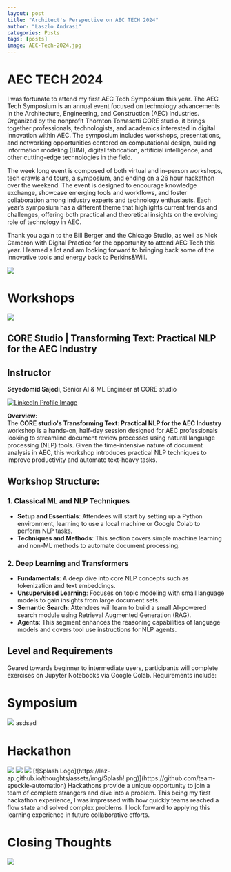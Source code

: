 ```yaml
---
layout: post
title: "Architect's Perspective on AEC TECH 2024"
author: "Laszlo Andrasi"
categories: Posts
tags: [posts]
image: AEC-Tech-2024.jpg
---
```


# AEC TECH 2024

I was fortunate to attend my first AEC Tech Symposium this year. The AEC Tech Symposium is an annual event focused on technology advancements in the Architecture, Engineering, and Construction (AEC) industries. Organized by the nonprofit Thornton Tomasetti CORE studio, it brings together professionals, technologists, and academics interested in digital innovation within AEC. The symposium includes workshops, presentations, and networking opportunities centered on computational design, building information modeling (BIM), digital fabrication, artificial intelligence, and other cutting-edge technologies in the field. 

The week long event is composed of both virtual and in-person workshops, tech crawls and tours, a symposium, and ending on a 26 hour hackathon over the weekend. The event is designed to encourage knowledge exchange, showcase emerging tools and workflows, and foster collaboration among industry experts and technology enthusiasts. Each year’s symposium has a different theme that highlights current trends and challenges, offering both practical and theoretical insights on the evolving role of technology in AEC.

Thank you again to the Bill Berger and the Chicago Studio, as well as Nick Cameron with Digital Practice for the opportunity to attend AEC Tech this year. I learned a lot and am looking forward to bringing back some of the innovative tools and energy back to Perkins&Will.

<img src="https://laz-ap.github.io/thoughts/assets/img/AEC Tech - Event Image.png">

# Workshops

<img src="https://laz-ap.github.io/thoughts/assets/img/In person workshop.png">

## CORE Studio | Transforming Text: Practical NLP for the AEC Industry

## Instructor
**Seyedomid Sajedi**, Senior AI & ML Engineer at CORE studio

[![LinkedIn Profile Image](https://laz-ap.github.io/thoughts/assets/img/Omid+Sajedi.jpg)](https://www.linkedin.com/in/seyedomid-sajedi-263b703a/)

**Overview:**  
The **CORE studio's Transforming Text: Practical NLP for the AEC Industry** workshop is a hands-on, half-day session designed for AEC professionals looking to streamline document review processes using natural language processing (NLP) tools. Given the time-intensive nature of document analysis in AEC, this workshop introduces practical NLP techniques to improve productivity and automate text-heavy tasks.

## Workshop Structure:

### 1. Classical ML and NLP Techniques
   - **Setup and Essentials**: Attendees will start by setting up a Python environment, learning to use a local machine or Google Colab to perform NLP tasks.
   - **Techniques and Methods**: This section covers simple machine learning and non-ML methods to automate document processing.

### 2. Deep Learning and Transformers
   - **Fundamentals**: A deep dive into core NLP concepts such as tokenization and text embeddings.
   - **Unsupervised Learning**: Focuses on topic modeling with small language models to gain insights from large document sets.
   - **Semantic Search**: Attendees will learn to build a small AI-powered search module using Retrieval Augmented Generation (RAG).
   - **Agents**: This segment enhances the reasoning capabilities of language models and covers tool use instructions for NLP agents.

## Level and Requirements
Geared towards beginner to intermediate users, participants will complete exercises on Jupyter Notebooks via Google Colab. Requirements include:







# Symposium

<img src="https://laz-ap.github.io/thoughts/assets/img/Symposium.png">
asdsad


# Hackathon

<img src="https://laz-ap.github.io/thoughts/assets/img/Symposium.png">
<img src="https://laz-ap.github.io/thoughts/assets/img/Symposium.png">

<img src="https://laz-ap.github.io/thoughts/assets/img/Splash_Hackathon.jpg">
[![Splash Logo](https://laz-ap.github.io/thoughts/assets/img/Splash!.png)](https://github.com/team-speckle-automation)
Hackathons provide a unique opportunity to join a team of complete strangers and dive into a problem. This being my first hackathon experience, I was impressed with how quickly teams reached a flow state and solved complex problems. I look forward to applying this learning experience in future collaborative efforts.

# Closing Thoughts

<img src="https://laz-ap.github.io/thoughts/assets/img/PW_AEC Symposium.jpg">
